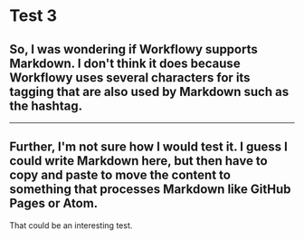# Test 3
## So, I was wondering if Workflowy supports Markdown. I don't think it does because Workflowy uses several characters for its tagging that are also used by Markdown such as the hashtag.
---
Further, I'm not sure how I would test it. I guess I could write Markdown here, but then have to copy and paste to move the content to something that processes Markdown like GitHub Pages or Atom.
---
That could be an interesting test.
